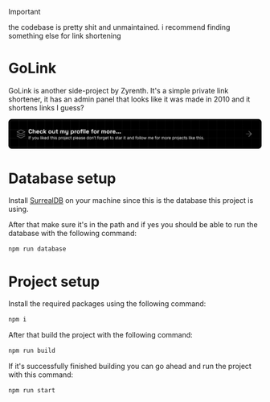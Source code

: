> [!IMPORTANT]  
> the codebase is pretty shit and unmaintained. i recommend finding something else for link shortening

# GoLink
GoLink is another side-project by Zyrenth. It's a simple private link shortener, it has an admin panel that looks like it was made in 2010 and it shortens links I guess?

<a href="https://github.com/Zyrenth"><img src="https://raw.githubusercontent.com/Zyrenth/Zyrenth/main/GitHub%20Projects%20Profile%20Link.png" /></a>

# Database setup
Install [SurrealDB](https://surrealdb.com) on your machine since this is the database this project is using.

After that make sure it's in the path and if yes you should be able to run the database with the following command:
```bash
npm run database
```

# Project setup
Install the required packages using the following command:
```bash
npm i
```

After that build the project with the following command:
```bash
npm run build
```

If it's successfully finished building you can go ahead and run the project with this command:
```bash
npm run start
```
